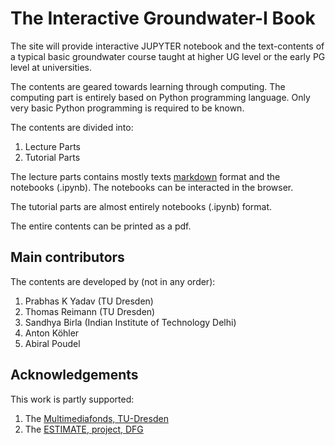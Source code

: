 # The Interactive Groundwater-I Book


The site will provide interactive JUPYTER notebook and the text-contents of a typical basic groundwater course taught at higher UG level or the early PG level at universities. 

The contents are geared towards learning through computing. The computing part is entirely based on Python programming language. Only very basic Python programming is required to be known. 

The contents are divided into:
1. Lecture Parts
2. Tutorial Parts

The lecture parts contains mostly texts [markdown][Kramdown] format and the notebooks (.ipynb). The notebooks can be interacted in the browser. 

The tutorial parts are almost entirely notebooks (.ipynb) format. 

The entire contents can be printed as a pdf.


## Main contributors

The contents are developed by (not in any order):

1. Prabhas K Yadav (TU Dresden)
2. Thomas Reimann (TU Dresden)
3. Sandhya Birla (Indian Institute of Technology Delhi)
4. Anton Köhler
5. Abiral Poudel



## Acknowledgements

This work is partly supported:
1. The [Multimediafonds, TU-Dresden][Multimediafonds, TU-Dresden] 
2. The [ESTIMATE, project, DFG][DFG]


[Kramdown]: https://kramdown.gettalong.org/

[Multimediafonds, TU-Dresden]: https://tu-dresden.de/tu-dresden/organisation/rektorat/prorektor-bildung-und-internationales/zill/e-learning/multimediafonds

[DFG]: https://www.dfg.de/
